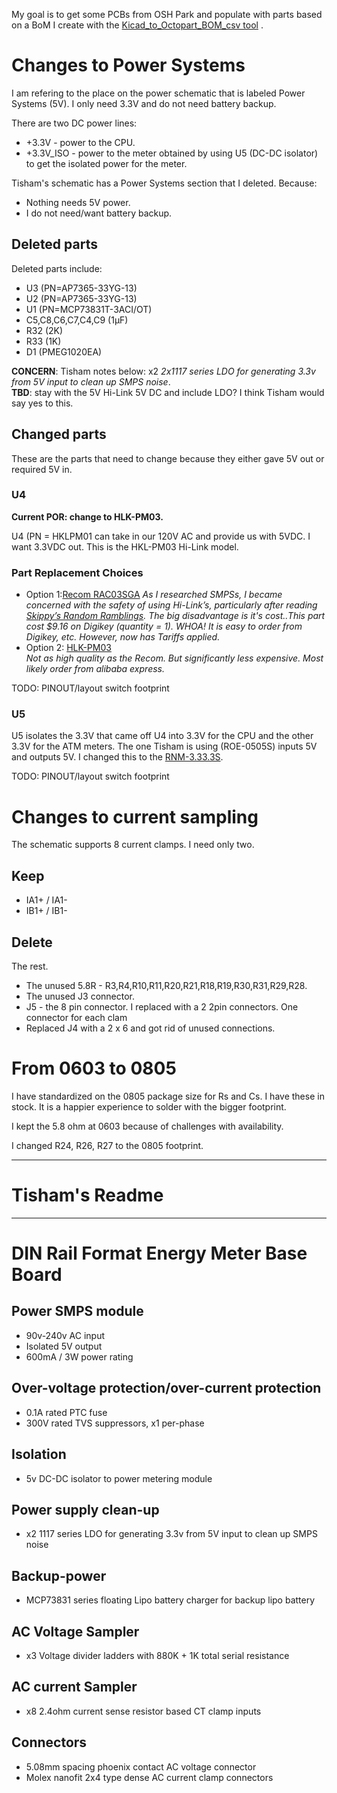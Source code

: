 My goal is to get some PCBs from OSH Park and populate with parts based on a BoM I create with the [Kicad_to_Octopart_BOM_csv tool](https://github.com/BitKnitting/Kicad_to_Octopart_BOM_csv) .

# Changes to Power Systems
I am refering to the place on the power schematic that is labeled Power Systems (5V).  I only need 3.3V and do not need battery backup.  

There are two DC power lines:  
* +3.3V - power to the CPU.
* +3.3V_ISO - power to the meter obtained by using U5 (DC-DC isolator) to get the isolated power for the meter.

Tisham's schematic has a Power Systems section that I deleted.  Because:
* Nothing needs 5V power.
* I do not need/want battery backup.
## Deleted parts
Deleted parts include:
* U3 (PN=AP7365-33YG-13)
* U2 (PN=AP7365-33YG-13)
* U1 (PN=MCP73831T-3ACI/OT)
* C5,C8,C6,C7,C4,C9 (1µF)
* R32 (2K)
* R33 (1K)
* D1 (PMEG1020EA)

__CONCERN__:  Tisham notes below: x2 _2x1117 series LDO for generating 3.3v from 5V input to clean up SMPS noise_.  
__TBD__: stay with the 5V Hi-Link 5V DC and include LDO?  I think Tisham would say yes to this.

## Changed parts
These are the parts that need to change because they either gave 5V out or required 5V in.
### U4
__Current POR: change to HLK-PM03.__ 

U4 (PN = HKLPM01 can take in our 120V AC and provide us with 5VDC.  I want 3.3VDC out.  This is the HKL-PM03 Hi-Link model.
### Part Replacement Choices
* Option 1:[Recom RAC03SGA](https://www.recom-power.com/pdf/Powerline-AC-DC/RAC03-GA.pdf)
_As I researched SMPSs, I became concerned with the safety of using Hi-Link’s, particularly after reading [Skippy’s Random Ramblings](https://skippy.org.uk/quick-look-at-the-hlk-pm01/).  The big disadvantage is it's cost..This part cost $9.16 on Digikey (quantity = 1).  WHOA! It is easy to order from Digikey, etc.  However, now has Tariffs applied._
* Option 2: [HLK-PM03](https://www.google.com/search?q=Hi-link+HLK-PM03+AC-DC+220V+to+3.3V&rlz=1C5CHFA_enUS815US815&source=univ&tbm=shop&tbo=u&sa=X&ved=0ahUKEwi24sif4IbhAhWWvZ4KHTSDAB8QsxgILQ&biw=1239&bih=550)  
_Not as high quality as the Recom.  But significantly less expensive.  Most likely order from alibaba express._

TODO: PINOUT/layout switch footprint
### U5
U5 isolates the 3.3V that came off U4 into 3.3V for the CPU and the other 3.3V for the ATM meters.  The one Tisham is using (ROE-0505S) inputs 5V and outputs 5V.  I changed this to the [RNM-3.33.3S](https://datasheet.octopart.com/RNM-3.33.3S-Recom-Power-datasheet-17725523.pdf).

TODO: PINOUT/layout switch footprint
# Changes to current sampling
The schematic supports 8 current clamps.  I need only two.
## Keep
* IA1+ / IA1-
* IB1+ / IB1-
## Delete
The rest.
* The unused 5.8R - R3,R4,R10,R11,R20,R21,R18,R19,R30,R31,R29,R28.
* The unused J3 connector.
* J5 - the 8 pin connector.  I replaced with a 2 2pin connectors. One connector for each clam
* Replaced J4 with a 2 x 6 and got rid of unused connections.
# From 0603 to 0805
I have standardized on the 0805 package size for Rs and Cs.  I have these in stock.  It is a happier experience to solder with the bigger footprint.

I kept the 5.8 ohm at 0603 because of challenges with availability.

I changed R24, R26, R27 to the 0805 footprint.



************************************************************
# Tisham's Readme
************************************************************
# DIN Rail Format Energy Meter Base Board
## Power SMPS module
- 90v-240v AC input
- Isolated 5V output
- 600mA / 3W power rating

## Over-voltage protection/over-current protection
- 0.1A rated PTC fuse
- 300V rated TVS suppressors, x1 per-phase

## Isolation
- 5v DC-DC isolator to power metering module

## Power supply clean-up
- x2 1117 series LDO for generating 3.3v from 5V input to clean up SMPS noise

## Backup-power
- MCP73831 series floating Lipo battery charger for backup lipo battery

## AC Voltage Sampler
- x3 Voltage divider ladders with 880K + 1K total serial resistance

## AC current Sampler
- x8 2.4ohm current sense resistor based CT clamp inputs

## Connectors
- 5.08mm spacing phoenix contact AC voltage connector
- Molex nanofit 2x4 type dense AC current clamp connectors